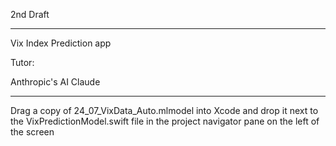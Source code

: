 2nd Draft 

- - - - 

Vix Index Prediction app

Tutor:

Anthropic's AI Claude

- - - -

Drag a copy of 24_07_VixData_Auto.mlmodel into Xcode and drop it next to the VixPredictionModel.swift file in the project navigator pane on the left of the screen
